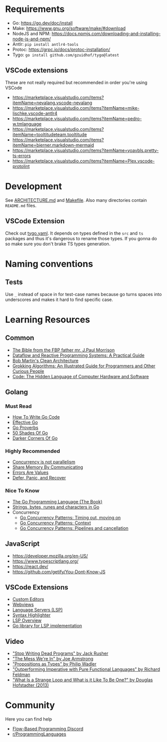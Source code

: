 # Requirements

- Go: https://go.dev/doc/install
- Make: https://www.gnu.org/software/make/#download
- NodeJS and NPM: https://docs.npmjs.com/downloading-and-installing-node-js-and-npm/
- Antlr: `pip install antlr4-tools`
- Protoc: https://grpc.io/docs/protoc-installation/
- Tygo: `go install github.com/gzuidhof/tygo@latest`

## VSCode extensions

These are not really required but recommended in order you're using VSCode

- https://marketplace.visualstudio.com/items?itemName=nevalang.vscode-nevalang
- https://marketplace.visualstudio.com/items?itemName=mike-lischke.vscode-antlr4
- https://marketplace.visualstudio.com/items?itemName=pedro-w.tmlanguage
- https://marketplace.visualstudio.com/items?itemName=tooltitudeteam.tooltitude
- https://marketplace.visualstudio.com/items?itemName=bierner.markdown-mermaid
- https://marketplace.visualstudio.com/items?itemName=yoavbls.pretty-ts-errors
- https://marketplace.visualstudio.com/items?itemName=Plex.vscode-protolint

# Development

See [ARCHITECTURE.md](./ARCHITECTURE.md) and [Makefile](./Makefile). Also many directories contain `README.md` files.

## VSCode Extension

Check out [tygo.yaml](./tygo.yaml). It depends on types defined in the `src` and `ts` packages and thus it's dangerous to rename those types. If you gonna do so make sure you don't brake TS types generation.

# Naming conventions

## Tests

Use `_` instead of space in for test-case names because go turns spaces into underscores and makes it hard to find specific case.

# Learning Resources

## Common

- [The Bible from the FBP father mr. J.Paul Morrison](https://jpaulmorrison.com/fbp/1stedchaps.html)
- [Dataflow and Reactive Programming Systems: A Practical Guide](https://www.amazon.com/Dataflow-Reactive-Programming-Systems-Practical/dp/1497422442)
- [Bob Martin's Clean Architecture](https://blog.cleancoder.com/uncle-bob/2012/08/13/the-clean-architecture.html)
- [Grokking Algorithms: An Illustrated Guide for Programmers and Other Curious People](https://www.amazon.com/Grokking-Algorithms-illustrated-programmers-curious/dp/1617292230)
- [Code: The Hidden Language of Computer Hardware and Software](https://www.amazon.com/Code-Language-Computer-Hardware-Software/dp/0735611319)

## Golang

### Must Read

- [How To Write Go Code](https://go.dev/doc/code)
- [Effective Go](https://go.dev/doc/effective_go)
- [Go Proverbs](https://go-proverbs.github.io/)
- [50 Shades Of Go](http://golang50shad.es/)
- [Darker Corners Of Go](https://rytisbiel.com/2021/03/06/darker-corners-of-go/)

### Highly Recommended

- [Concurrency is not parallelism](https://go.dev/blog/waza-talk)
- [Share Memory By Communicating](https://go.dev/blog/codelab-share)
- [Errors Are Values](https://go.dev/blog/errors-are-values)
- [Defer, Panic, and Recover](https://go.dev/blog/defer-panic-and-recover)

### Nice To Know

- [The Go Programming Language (The Book)](https://www.amazon.com/Programming-Language-Addison-Wesley-Professional-Computing/dp/0134190440)
- [Strings, bytes, runes and characters in Go](https://go.dev/blog/strings)
- Concurrency
    - [Go Concurrency Patterns: Timing out, moving on](https://go.dev/blog/concurrency-timeouts)
    - [Go Concurrency Patterns: Context](https://go.dev/blog/context)
    - [Go Concurrency Patterns: Pipelines and cancellation](https://go.dev/blog/pipelines)

## JavaScript

- https://developer.mozilla.org/en-US/
- https://www.typescriptlang.org/
- https://react.dev/
- https://github.com/getify/You-Dont-Know-JS

## VSCode Extensions

- [Custom Editors](https://code.visualstudio.com/api/extension-guides/custom-editors)
- [Webviews](https://code.visualstudio.com/api/extension-guides/webview)
- [Language Servers (LSP)](https://code.visualstudio.com/api/language-extensions/language-server-extension-guide)
- [Syntax Highlighter](https://code.visualstudio.com/api/language-extensions/syntax-highlight-guide)
- [LSP Overview](https://microsoft.github.io/language-server-protocol/)
- [Go library for LSP implementation](https://github.com/tliron/glsp)

## Video

- ["Stop Writing Dead Programs" by Jack Rusher](https://youtu.be/8Ab3ArE8W3s?feature=shared)
- ["The Mess We're In" by Joe Armstrong](https://youtu.be/lKXe3HUG2l4?feature=shared)
- ["Propositions as Types" by Philip Wadler](https://youtu.be/IOiZatlZtGU?feature=shared)
- ["Outperforming Imperative with Pure Functional Languages" by Richard Feldman](https://youtu.be/vzfy4EKwG_Y?feature=shared)
- ["What Is a Strange Loop and What is it Like To Be One?" by Douglas Hofstadter (2013)](https://youtu.be/UT5CxsyKwxg?feature=shared)

# Community

Here you can find help

- [Flow-Based Programming Discord](https://discord.gg/JHWRuZQJ)
- [r/ProgrammingLanguages](https://www.reddit.com/r/ProgrammingLanguages/)
